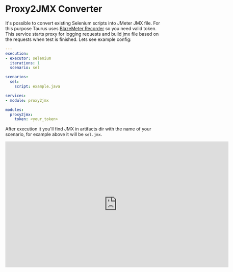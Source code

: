 # Proxy2JMX Converter

It's possible to convert existing Selenium scripts into JMeter JMX file. For this purpose Taurus uses [BlazeMeter Recorder](https://guide.blazemeter.com/hc/en-us/articles/207420545-BlazeMeter-Recorder-Mobile-Recorder-) so you need valid token. This service starts proxy for logging requests and build jmx file based on the requests when test is finished. Lets see example config:
```yaml
---
execution:
- executor: selenium
  iterations: 1
  scenario: sel

scenarios:
  sel:
    script: example.java

services:
- module: proxy2jmx

modules:
  proxy2jmx:
    token: <your_token>

```

After execution it you'll find JMX in artifacts dir with the name of your scenario, for example above it will be `sel.jmx`.

<iframe width="700" height="394" src="https://www.youtube.com/embed/zuZkCHW259U" frameborder="0" allowfullscreen></iframe>
